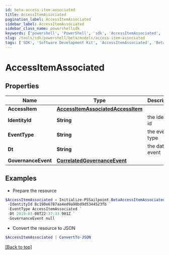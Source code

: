 ```yaml
---
id: beta-access-item-associated
title: AccessItemAssociated
pagination_label: AccessItemAssociated
sidebar_label: AccessItemAssociated
sidebar_class_name: powershellsdk
keywords: ['powershell', 'PowerShell', 'sdk', 'AccessItemAssociated', 'BetaAccessItemAssociated'] 
slug: /tools/sdk/powershell/beta/models/access-item-associated
tags: ['SDK', 'Software Development Kit', 'AccessItemAssociated', 'BetaAccessItemAssociated']
---
```



# AccessItemAssociated

## Properties

Name | Type | Description | Notes
------------ | ------------- | ------------- | -------------
**AccessItem** | [**AccessItemAssociatedAccessItem**](access-item-associated-access-item) |  | [optional] 
**IdentityId** | **String** | the identity id | [optional] 
**EventType** | **String** | the event type | [optional] 
**Dt** | **String** | the date of event | [optional] 
**GovernanceEvent** | [**CorrelatedGovernanceEvent**](correlated-governance-event) |  | [optional] 

## Examples

- Prepare the resource
```powershell
$AccessItemAssociated = Initialize-PSSailpoint.BetaAccessItemAssociated  -AccessItem null `
 -IdentityId 8c190e6787aa4ed9a90bd9d5344523fb `
 -EventType AccessItemAssociated `
 -Dt 2019-03-08T22:37:33.901Z `
 -GovernanceEvent null
```

- Convert the resource to JSON
```powershell
$AccessItemAssociated | ConvertTo-JSON
```


[[Back to top]](#) 

